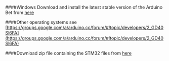 ####Windows 
Download and install the latest stable version of the Arduino Bet from [here](http://downloads.arduino.cc/arduino-1.6.0rc1-windows.exe)

####Other operating systems see 
[https://groups.google.com/a/arduino.cc/forum/#!topic/developers/2_GD40Sl6FA](https://groups.google.com/a/arduino.cc/forum/#!topic/developers/2_GD40Sl6FA)


####Download zip file containing the STM32 files from [here](https://github.com/rogerclarkmelbourne/Arduino_STM32/archive/master.zip)